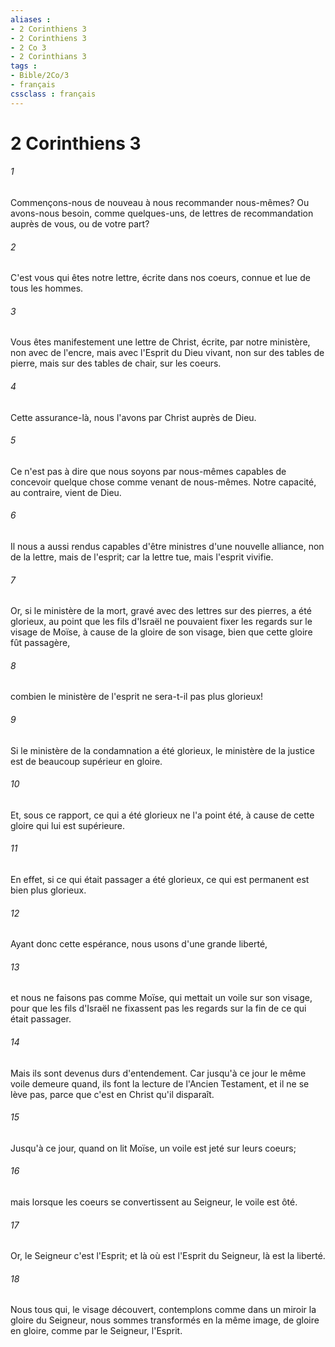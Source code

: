 ```yaml
---
aliases : 
- 2 Corinthiens 3
- 2 Corinthiens 3
- 2 Co 3
- 2 Corinthians 3
tags : 
- Bible/2Co/3
- français
cssclass : français
---
```


# 2 Corinthiens 3

###### 1
Commençons-nous de nouveau à nous recommander nous-mêmes? Ou avons-nous besoin, comme quelques-uns, de lettres de recommandation auprès de vous, ou de votre part?
###### 2
C'est vous qui êtes notre lettre, écrite dans nos coeurs, connue et lue de tous les hommes.
###### 3
Vous êtes manifestement une lettre de Christ, écrite, par notre ministère, non avec de l'encre, mais avec l'Esprit du Dieu vivant, non sur des tables de pierre, mais sur des tables de chair, sur les coeurs.
###### 4
Cette assurance-là, nous l'avons par Christ auprès de Dieu.
###### 5
Ce n'est pas à dire que nous soyons par nous-mêmes capables de concevoir quelque chose comme venant de nous-mêmes. Notre capacité, au contraire, vient de Dieu.
###### 6
Il nous a aussi rendus capables d'être ministres d'une nouvelle alliance, non de la lettre, mais de l'esprit; car la lettre tue, mais l'esprit vivifie.
###### 7
Or, si le ministère de la mort, gravé avec des lettres sur des pierres, a été glorieux, au point que les fils d'Israël ne pouvaient fixer les regards sur le visage de Moïse, à cause de la gloire de son visage, bien que cette gloire fût passagère,
###### 8
combien le ministère de l'esprit ne sera-t-il pas plus glorieux!
###### 9
Si le ministère de la condamnation a été glorieux, le ministère de la justice est de beaucoup supérieur en gloire.
###### 10
Et, sous ce rapport, ce qui a été glorieux ne l'a point été, à cause de cette gloire qui lui est supérieure.
###### 11
En effet, si ce qui était passager a été glorieux, ce qui est permanent est bien plus glorieux.
###### 12
Ayant donc cette espérance, nous usons d'une grande liberté,
###### 13
et nous ne faisons pas comme Moïse, qui mettait un voile sur son visage, pour que les fils d'Israël ne fixassent pas les regards sur la fin de ce qui était passager.
###### 14
Mais ils sont devenus durs d'entendement. Car jusqu'à ce jour le même voile demeure quand, ils font la lecture de l'Ancien Testament, et il ne se lève pas, parce que c'est en Christ qu'il disparaît.
###### 15
Jusqu'à ce jour, quand on lit Moïse, un voile est jeté sur leurs coeurs;
###### 16
mais lorsque les coeurs se convertissent au Seigneur, le voile est ôté.
###### 17
Or, le Seigneur c'est l'Esprit; et là où est l'Esprit du Seigneur, là est la liberté.
###### 18
Nous tous qui, le visage découvert, contemplons comme dans un miroir la gloire du Seigneur, nous sommes transformés en la même image, de gloire en gloire, comme par le Seigneur, l'Esprit.
